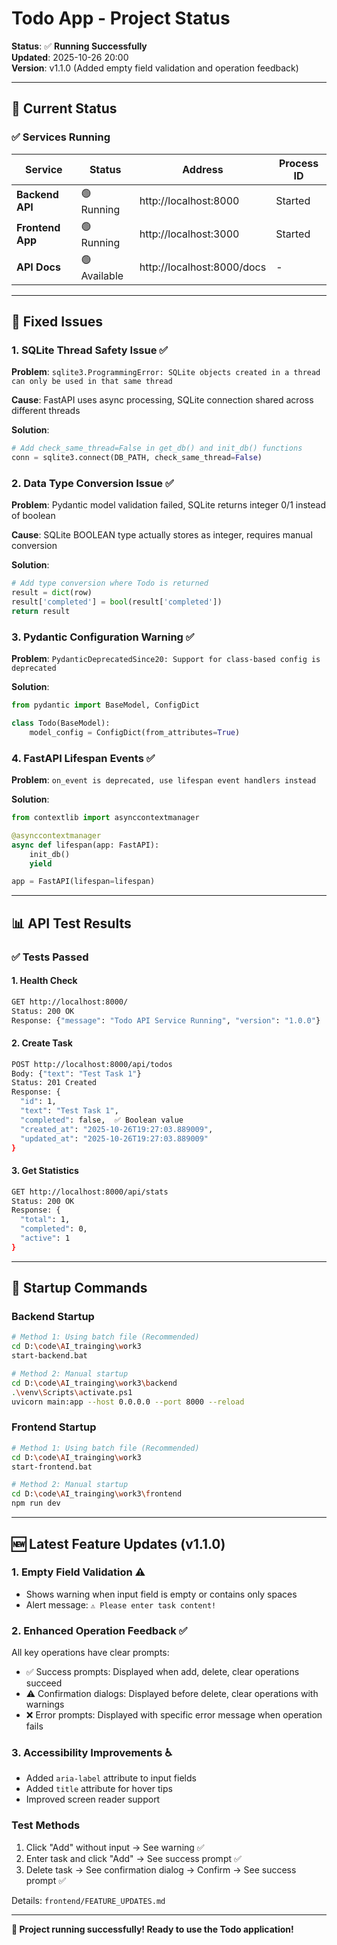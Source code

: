 # Todo App - Project Status

**Status**: ✅ **Running Successfully**  
**Updated**: 2025-10-26 20:00  
**Version**: v1.1.0 (Added empty field validation and operation feedback)

---

## 🎉 Current Status

### ✅ Services Running

| Service | Status | Address | Process ID |
|---------|--------|---------|------------|
| **Backend API** | 🟢 Running | http://localhost:8000 | Started |
| **Frontend App** | 🟢 Running | http://localhost:3000 | Started |
| **API Docs** | 🟢 Available | http://localhost:8000/docs | - |

---

## 🔧 Fixed Issues

### 1. **SQLite Thread Safety Issue** ✅
**Problem**: `sqlite3.ProgrammingError: SQLite objects created in a thread can only be used in that same thread`

**Cause**: FastAPI uses async processing, SQLite connection shared across different threads

**Solution**:
```python
# Add check_same_thread=False in get_db() and init_db() functions
conn = sqlite3.connect(DB_PATH, check_same_thread=False)
```

### 2. **Data Type Conversion Issue** ✅
**Problem**: Pydantic model validation failed, SQLite returns integer 0/1 instead of boolean

**Cause**: SQLite BOOLEAN type actually stores as integer, requires manual conversion

**Solution**:
```python
# Add type conversion where Todo is returned
result = dict(row)
result['completed'] = bool(result['completed'])
return result
```

### 3. **Pydantic Configuration Warning** ✅
**Problem**: `PydanticDeprecatedSince20: Support for class-based config is deprecated`

**Solution**:
```python
from pydantic import BaseModel, ConfigDict

class Todo(BaseModel):
    model_config = ConfigDict(from_attributes=True)
```

### 4. **FastAPI Lifespan Events** ✅
**Problem**: `on_event is deprecated, use lifespan event handlers instead`

**Solution**:
```python
from contextlib import asynccontextmanager

@asynccontextmanager
async def lifespan(app: FastAPI):
    init_db()
    yield

app = FastAPI(lifespan=lifespan)
```

---

## 📊 API Test Results

### ✅ Tests Passed

#### 1. Health Check
```bash
GET http://localhost:8000/
Status: 200 OK
Response: {"message": "Todo API Service Running", "version": "1.0.0"}
```

#### 2. Create Task
```bash
POST http://localhost:8000/api/todos
Body: {"text": "Test Task 1"}
Status: 201 Created
Response: {
  "id": 1,
  "text": "Test Task 1",
  "completed": false,  ✅ Boolean value
  "created_at": "2025-10-26T19:27:03.889009",
  "updated_at": "2025-10-26T19:27:03.889009"
}
```

#### 3. Get Statistics
```bash
GET http://localhost:8000/api/stats
Status: 200 OK
Response: {
  "total": 1,
  "completed": 0,
  "active": 1
}
```

---

## 🚀 Startup Commands

### Backend Startup
```bash
# Method 1: Using batch file (Recommended)
cd D:\code\AI_trainging\work3
start-backend.bat

# Method 2: Manual startup
cd D:\code\AI_trainging\work3\backend
.\venv\Scripts\activate.ps1
uvicorn main:app --host 0.0.0.0 --port 8000 --reload
```

### Frontend Startup
```bash
# Method 1: Using batch file (Recommended)
cd D:\code\AI_trainging\work3
start-frontend.bat

# Method 2: Manual startup
cd D:\code\AI_trainging\work3\frontend
npm run dev
```

---

## 🆕 Latest Feature Updates (v1.1.0)

### 1. **Empty Field Validation** ⚠️
- Shows warning when input field is empty or contains only spaces
- Alert message: `⚠️ Please enter task content!`

### 2. **Enhanced Operation Feedback** ✅
All key operations have clear prompts:
- ✅ Success prompts: Displayed when add, delete, clear operations succeed
- ⚠️ Confirmation dialogs: Displayed before delete, clear operations with warnings
- ❌ Error prompts: Displayed with specific error message when operation fails

### 3. **Accessibility Improvements** ♿
- Added `aria-label` attribute to input fields
- Added `title` attribute for hover tips
- Improved screen reader support

### Test Methods
1. Click "Add" without input → See warning ✅
2. Enter task and click "Add" → See success prompt ✅  
3. Delete task → See confirmation dialog → Confirm → See success prompt ✅

Details: `frontend/FEATURE_UPDATES.md`

---

**🎊 Project running successfully! Ready to use the Todo application!**


